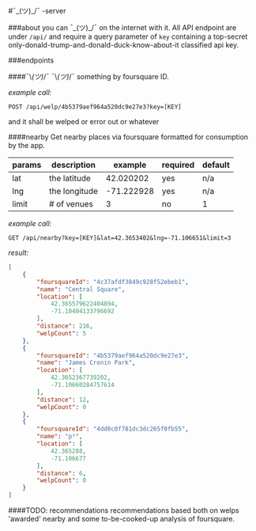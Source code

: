 #¯\_(ツ)_/¯ -server

###about
you can ¯\_(ツ)_/¯ on the internet with it.
All API endpoint are under `/api/` and require a query parameter of `key` containing a top-secret only-donald-trump-and-donald-duck-know-about-it classified api key.

###endpoints

####¯\\_(ツ)_/¯
¯\\_(ツ)_/¯ something by foursquare ID.

*example call:*
```
POST /api/welp/4b5379aef964a520dc9e27e3?key=[KEY]
```
and it shall be welped or error out or whatever

####nearby
Get nearby places via foursquare formatted for consumption by the app.

params        | description   | example       | required      | default       |
------------- | ------------- | ------------- | ------------- | ------------- |
lat           | the latitude  | 42.020202     | yes           | n/a           |
lng           | the longitude | -71.222928    | yes           | n/a           |
limit         | # of venues   | 3             | no            | 1             |

*example call:*
```
GET /api/nearby?key=[KEY]&lat=42.3653402&lng=-71.106651&limit=3
```
*result:*
```json
[
    {
        "foursquareId": "4c37afdf3849c928f52ebeb1",
        "name": "Central Square",
        "location": [
            42.365579622404894,
            -71.10404133796692
        ],
        "distance": 216,
        "welpCount": 5
    },
    {
        "foursquareId": "4b5379aef964a520dc9e27e3",
        "name": "James Cronin Park",
        "location": [
            42.3652367739202,
            -71.10660284757614
        ],
        "distance": 12,
        "welpCount": 0
    },
    {
        "foursquareId": "4dd0c0f781dc3dc265f0fb55",
        "name": "p²",
        "location": [
            42.365288,
            -71.106677
        ],
        "distance": 6,
        "welpCount": 0
    }
]
```

####TODO: recommendations 
recommendations based both on welps 'awarded' nearby and some to-be-cooked-up analysis of foursquare.



